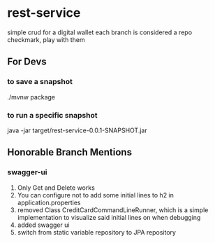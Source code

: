 # rest-service

simple crud for a digital wallet
each branch is considered a repo checkmark, play with them


## For Devs

### to save a snapshot

./mvnw package

### to run a specific snapshot

java -jar target/rest-service-0.0.1-SNAPSHOT.jar


## Honorable Branch Mentions

### swagger-ui

1. Only Get and Delete works
2. You can configure not to add some initial lines to h2 in application.properties
3. removed Class CreditCardCommandLineRunner, which is a simple implementation to visualize said initial lines on when debugging
4. added swagger ui
5. switch from static variable repository to JPA repository

